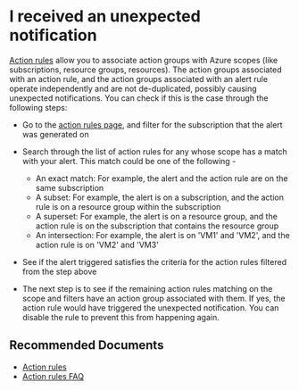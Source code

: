 <properties
	pageTitle="I received an unexpected notification"
	description="Troubleshooting for whether an action rule triggered an unexpected notification."
	infoBubbleText="Some suggestions have been found to help solve your alert notification issue more quickly."
	service="microsoft.insights"
	resource="Action Rules - Preview"
	authors="ananthradhakrishnan"
	ms.author="anantr"
	displayOrder="5"
	articleId="insights-action-rules-unexpected-notification"
	selfHelpType="generic"
	supportTopicIds="32641407"
	productPesIds="15454"
	cloudEnvironments="public, Fairfax"
	ownershipId="AzureMonitoring_ActionGroup"
/>

# I received an unexpected notification

[Action rules](https://docs.microsoft.com/azure/azure-monitor/platform/alerts-action-rules) allow you to associate action groups with Azure scopes (like subscriptions, resource groups, resources). The action groups associated with an action rule, and the action groups associated with an alert rule operate independently and are not de-duplicated, possibly causing unexpected notifications. You can check if this is the case through the following steps:

* Go to the [action rules page](https://docs.microsoft.com/azure/azure-monitor/platform/alerts-action-rules#managing-your-action-rules), and filter for the subscription that the alert was generated on
* Search through the list of action rules for any whose scope has a match with your alert. This match could be one of the following -

    * An exact match: For example, the alert and the action rule are on the same subscription
    * A subset: For example, the alert is on a subscription, and the action rule is on a resource group within the subscription
    * A superset: For example, the alert is on a resource group, and the action rule is on the subscription that contains the resource group
    * An intersection: For example, the alert is on 'VM1' and 'VM2', and the action rule is on 'VM2' and 'VM3'

* See if the alert triggered satisfies the criteria for the action rules filtered from the step above
* The next step is to see if the remaining action rules matching on the scope and filters have an action group associated with them. If yes, the action rule would have triggered the unexpected notification. You can disable the rule to prevent this from happening again.

## **Recommended Documents**

* [Action rules](https://docs.microsoft.com/azure/azure-monitor/platform/alerts-action-rules)<br>
* [Action rules FAQ](https://docs.microsoft.com/azure/azure-monitor/platform/alerts-action-rules#faq)<br>

